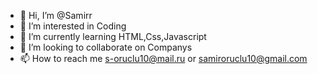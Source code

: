 - 👋 Hi, I’m @Samirr
- 👀 I’m interested in Coding
- 🌱 I’m currently learning HTML,Css,Javascript
- 💞️ I’m looking to collaborate on Companys
- 📫 How to reach me s-oruclu10@mail.ru or samiroruclu10@gmail.com

<!---
Samirr0/Samirr0 is a ✨ special ✨ repository because its `README.md` (this file) appears on your GitHub profile.
You can click the Preview link to take a look at your changes.
--->
